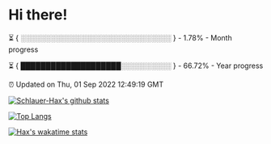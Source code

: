 # Hi there!

⏳ { ░░░░░░░░░░░░░░░░░░░░░░░░░░░░░░ } - 1.78% - Month progress

⏳ { ████████████████████░░░░░░░░░░ } - 66.72% - Year progress

⏰ Updated on Thu, 01 Sep 2022 12:49:19 GMT


[![Schlauer-Hax's github stats](https://github-readme-stats.vercel.app/api?username=Schlauer-Hax&show_icons=true&theme=dark&count_private=true)](https://github.com/Schlauer-Hax)


[![Top Langs](https://github-readme-stats.vercel.app/api/top-langs/?username=Schlauer-Hax&layout=compact&theme=dark)](https://github.com/Schlauer-Hax?tab=repositories)


[![Hax's wakatime stats](https://github-readme-stats.vercel.app/api/wakatime?username=Hax&theme=dark)](https://wakatime.com/@Hax)

